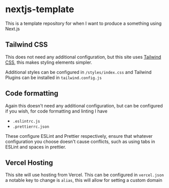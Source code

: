 # nextjs-template

This is a template repository for when I want to produce a something using Next.js

## Tailwind CSS

This does not need any additional configuration, but this site uses [Tailwind CSS](https://tailwindcss.com/), this makes styling elements simpler.

Additional styles can be configured in `/styles/index.css` and Tailwind Plugins can be installed in `tailwind.config.js`

## Code formatting

Again this doesn't need any additional configuration, but can be configured if you wish, for code formatting and linting I have

-   `.eslintrc.js`
-   `.prettierrc.json`

These configure ESLint and Prettier respectively, ensure that whatever configuration you choose doesn't cause conflicts, such as using tabs in ESLint and spaces in prettier.

## Vercel Hosting
This site will use hosting from Vercel. This can be configured in `vercel.json` a notable key to change is `alias`, this will allow for setting a custom domain
